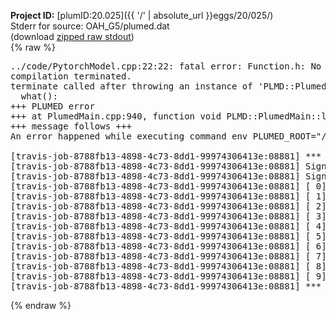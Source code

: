 **Project ID:** [plumID:20.025]({{ '/' | absolute_url }}eggs/20/025/)  
Stderr for source:  OAH_G5/plumed.dat   
(download [zipped raw stdout](plumed.dat.plumed_master.stdout.txt.zip))  
{% raw %}
<pre>
../code/PytorchModel.cpp:22:22: fatal error: Function.h: No such file or directory
compilation terminated.
terminate called after throwing an instance of 'PLMD::Plumed::ExceptionError'
  what():  
+++ PLUMED error
+++ at PlumedMain.cpp:940, function void PLMD::PlumedMain::load(const string&)
+++ message follows +++
An error happened while executing command env PLUMED_ROOT="/home/travis/opt/lib/plumed_master" env PLUMED_HTMLDIR="/home/travis/opt/share/doc/plumed_master" env PLUMED_INCLUDEDIR="/home/travis/opt/include" env PLUMED_PROGRAM_NAME="plumed_master" env PLUMED_IS_INSTALLED="yes" "/home/travis/opt/lib/plumed_master"/scripts/mklib.sh ../code/PytorchModel.cpp

[travis-job-8788fb13-4898-4c73-8dd1-99974306413e:08881] *** Process received signal ***
[travis-job-8788fb13-4898-4c73-8dd1-99974306413e:08881] Signal: Aborted (6)
[travis-job-8788fb13-4898-4c73-8dd1-99974306413e:08881] Signal code:  (-6)
[travis-job-8788fb13-4898-4c73-8dd1-99974306413e:08881] [ 0] /lib/x86_64-linux-gnu/libc.so.6(+0x354b0)[0x7f8aad3f34b0]
[travis-job-8788fb13-4898-4c73-8dd1-99974306413e:08881] [ 1] /lib/x86_64-linux-gnu/libc.so.6(gsignal+0x38)[0x7f8aad3f3428]
[travis-job-8788fb13-4898-4c73-8dd1-99974306413e:08881] [ 2] /lib/x86_64-linux-gnu/libc.so.6(abort+0x16a)[0x7f8aad3f502a]
[travis-job-8788fb13-4898-4c73-8dd1-99974306413e:08881] [ 3] /usr/lib/x86_64-linux-gnu/libstdc++.so.6(_ZN9__gnu_cxx27__verbose_terminate_handlerEv+0x16d)[0x7f8aada2d84d]
[travis-job-8788fb13-4898-4c73-8dd1-99974306413e:08881] [ 4] /usr/lib/x86_64-linux-gnu/libstdc++.so.6(+0x8d6b6)[0x7f8aada2b6b6]
[travis-job-8788fb13-4898-4c73-8dd1-99974306413e:08881] [ 5] /usr/lib/x86_64-linux-gnu/libstdc++.so.6(+0x8d701)[0x7f8aada2b701]
[travis-job-8788fb13-4898-4c73-8dd1-99974306413e:08881] [ 6] /usr/lib/x86_64-linux-gnu/libstdc++.so.6(__cxa_rethrow+0x49)[0x7f8aada2b969]
[travis-job-8788fb13-4898-4c73-8dd1-99974306413e:08881] [ 7] plumed_master[0x40a072]
[travis-job-8788fb13-4898-4c73-8dd1-99974306413e:08881] [ 8] /lib/x86_64-linux-gnu/libc.so.6(__libc_start_main+0xf0)[0x7f8aad3de830]
[travis-job-8788fb13-4898-4c73-8dd1-99974306413e:08881] [ 9] plumed_master[0x40a0e9]
[travis-job-8788fb13-4898-4c73-8dd1-99974306413e:08881] *** End of error message ***
</pre>
{% endraw %}
